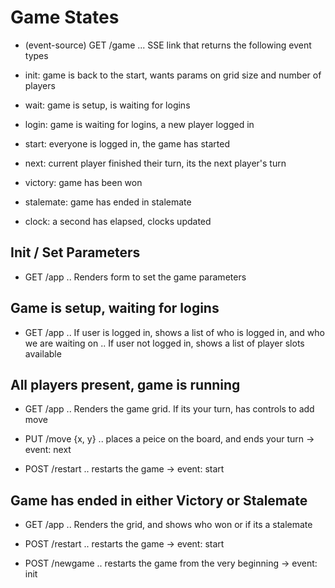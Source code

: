 
# Game States

- (event-source) GET /game ... SSE link that returns the following event types

- init:  game is back to the start, wants params on grid size and number of players
- wait:  game is setup, is waiting for logins
- login: game is waiting for logins, a new player logged in
- start: everyone is logged in, the game has started
- next:  current player finished their turn, its the next player's turn
- victory: game has been won
- stalemate: game has ended in stalemate
- clock: a second has elapsed, clocks updated

## Init / Set Parameters

- GET /app .. Renders form to set the game parameters

## Game is setup, waiting for logins

- GET /app .. If user is logged in, shows a list of who is logged in, and who we are waiting on
        .. If user not logged in, shows a list of player slots available

## All players present, game is running

- GET /app .. Renders the game grid. If its your turn, has controls to add move

- PUT /move {x, y} .. places a peice on the board, and ends your turn -> event: next

- POST /restart .. restarts the game  -> event: start

## Game has ended in either Victory or Stalemate

- GET /app .. Renders the grid, and shows who won or if its a stalemate

- POST /restart .. restarts the game  -> event: start

- POST /newgame .. restarts the game from the very beginning -> event: init
